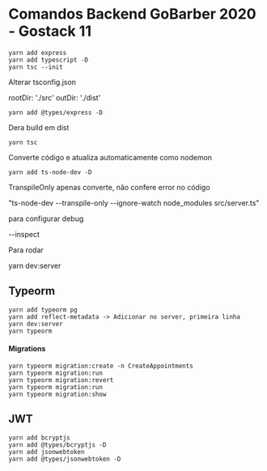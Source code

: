 # Comandos Backend GoBarber 2020 - Gostack 11

```console
yarn add express
yarn add typescript -D
yarn tsc --init
```

Alterar tsconfig.json

rootDir: './src'
outDir: './dist'

```console
yarn add @types/express -D
```

Dera build em dist

```console
yarn tsc
```

Converte código e atualiza automaticamente como nodemon

```console
yarn add ts-node-dev -D
```

TranspileOnly apenas converte, não confere error no código

"ts-node-dev --transpile-only --ignore-watch node_modules src/server.ts"

para configurar debug

--inspect

Para rodar

yarn dev:server

## Typeorm

```console
yarn add typeorm pg
yarn add reflect-metadata -> Adicionar no server, primeira linha
yarn dev:server
yarn typeorm
```

#### Migrations

```console
yarn typeorm migration:create -n CreateAppointments
yarn typeorm migration:run
yarn typeorm migration:revert
yarn typeorm migration:run
yarn typeorm migration:show
```

## JWT

```console
yarn add bcryptjs
yarn add @types/bcryptjs -D
yarn add jsonwebtoken
yarn add @types/jsonwebtoken -D
```


```console
```


```console
```


```console
```


```console
```


```console
```


```console
```


```console
```


```console
```


```console
```


```console
```


```console
```


```console
```
